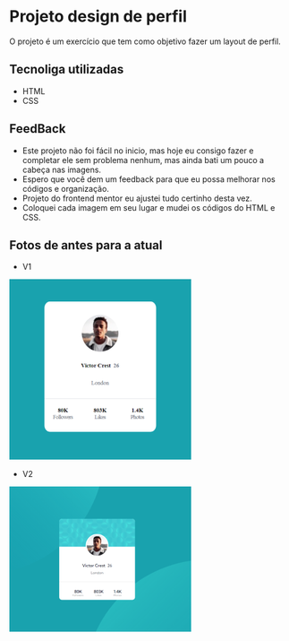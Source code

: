 # Projeto design de perfil

O projeto é um exercício que tem como objetivo fazer um layout de perfil.

## Tecnoliga utilizadas

- HTML
- CSS

## FeedBack

- Este projeto não foi fácil no inicio, mas hoje eu consigo fazer e completar ele sem problema nenhum, mas ainda bati um pouco a cabeça nas imagens.
- Espero que você dem um feedback para que eu possa melhorar nos códigos e organização.
- Projeto do frontend mentor eu ajustei tudo certinho desta vez.
- Coloquei cada imagem em seu lugar e mudei os códigos do HTML e CSS. 

## Fotos de antes para a atual
- V1
<img src="./v1.png" alt="imagem da v1">

- V2
<img src="./v2.png" alt="imagem da v2">